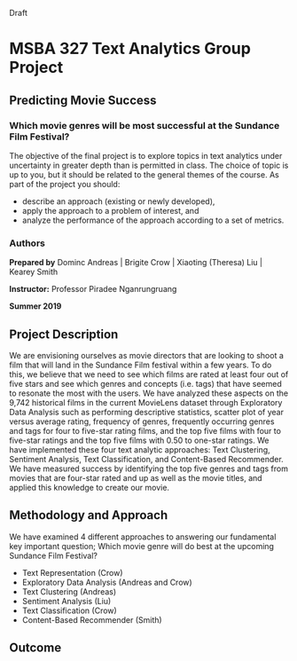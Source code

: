 Draft

# MSBA 327 Text Analytics Group Project  
## Predicting Movie Success
### Which movie genres will be most successful at the Sundance Film Festival?

The objective of the final project is to explore topics in text analytics under uncertainty in greater depth than is permitted in class. The choice of topic is up to you, but it should be related to the general themes of the course. As part of the project you should:
* describe an approach (existing or newly developed),
* apply the approach to a problem of interest, and
* analyze the performance of the approach according to a set of metrics.

### Authors
**Prepared by** 
Dominc Andreas | Brigite Crow | Xiaoting (Theresa) Liu | Kearey Smith

**Instructor:**
Professor Piradee Nganrungruang

**Summer 2019**

## Project Description  
We are envisioning ourselves as movie directors that are looking to shoot a film that will land in the Sundance Film festival within a few years. To do this, we believe that we need to see which films are rated at least four out of five stars and see which genres and concepts (i.e. tags) that have seemed to resonate the most with the users. We have analyzed these aspects on the 9,742 historical films in the current MovieLens dataset through Exploratory Data Analysis such as performing descriptive statistics, scatter plot of year versus average rating, frequency of genres, frequently occurring genres and tags for four to five-star rating films, and the top five films with four to five-star ratings and the top five films with 0.50 to one-star ratings. We have implemented these four text analytic approaches: Text Clustering, Sentiment Analysis, Text Classification, and Content-Based Recommender. We have measured success by identifying the top five genres and tags from movies that are four-star rated and up as well as the movie titles, and applied this knowledge to create our movie.

## Methodology and Approach  
We have examined 4 different approaches to answering our fundamental key important question; Which movie genre will do best at the upcoming Sundance Film Festival?  
* Text Representation (Crow)
* Exploratory Data Analysis (Andreas and Crow)  
* Text Clustering (Andreas)  
* Sentiment Analysis (Liu)  
* Text Classification (Crow)  
* Content-Based Recommender (Smith)  

## Outcome





